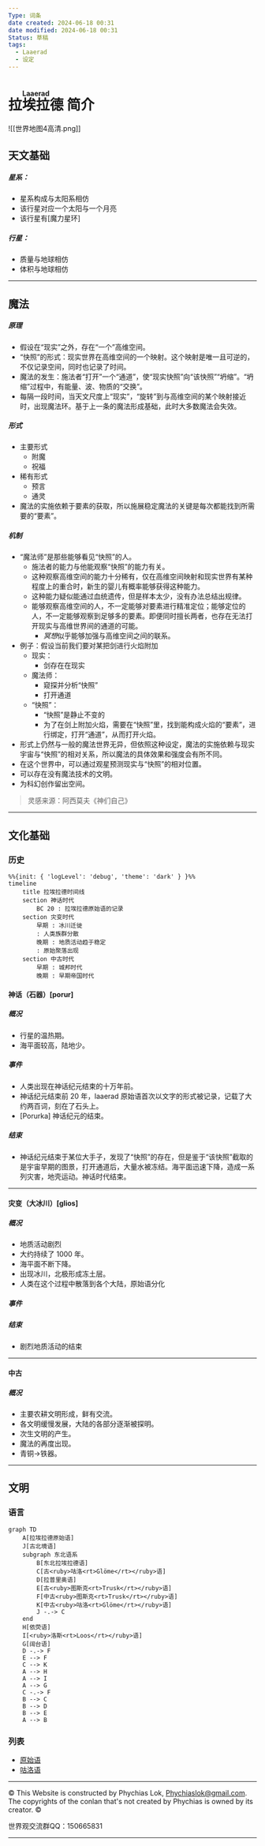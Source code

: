 ```yaml
---
Type: 词条
date created: 2024-06-18 00:31
date modified: 2024-06-18 00:31
Status: 草稿
tags:
  - Laaerad
  - 设定
---
```

# <ruby>拉埃拉德<rt>Laaerad</rt></ruby> 简介

![[世界地图4高清.png]]
## 天文基础
##### 星系：
- 星系构成与太阳系相仿
- 该行星对应一个太阳与一个月亮
- 该行星有[魔力星环]
##### 行星：
- 质量与地球相仿
- 体积与地球相仿
***

## 魔法
##### 原理
- 假设在“现实”之外，存在“一个”高维空间。
- “快照”的形式：现实世界在高维空间的一个映射。这个映射是唯一且可逆的，不仅记录空间，同时也记录了时间。
- 魔法的发生：施法者“打开”一个“通道”，使“现实快照”向“该快照”“坍缩”。“坍缩”过程中，有能量、波、物质的“交换”。
- 每隔一段时间，当天文尺度上“现实”，“旋转”到与高维空间的某个映射接近时，出现魔法环。基于上一条的魔法形成基础，此时大多数魔法会失效。
##### 形式
- 主要形式
	- 附魔
	- 祝福
- 稀有形式
	- 预言
	- 通灵
- 魔法的实施依赖于要素的获取，所以施展稳定魔法的关键是每次都能找到所需要的“要素”。
##### 机制
- “魔法师”是那些能够看见“快照”的人。
	- 施法者的能力与他能观察“快照”的能力有关。
	- 这种观察高维空间的能力十分稀有，仅在高维空间映射和现实世界有某种程度上的重合时，新生的婴儿有概率能够获得这种能力。
	- 这种能力疑似能通过血统遗传，但是样本太少，没有办法总结出规律。
	- 能够观察高维空间的人，不一定能够对要素进行精准定位；能够定位的人，不一定能够观察到足够多的要素。即便同时擅长两者，也存在无法打开现实与高维世界间的通道的可能。
		- *冥想*似乎能够加强与高维空间之间的联系。
- 例子：假设当前我们要对某把剑进行火焰附加
	- 现实：
		- 剑存在在现实
	- 魔法师：
		- 窥探并分析“快照”
		- 打开通道
	- “快照”：
		- “快照”是静止不变的
		- 为了在剑上附加火焰，需要在“快照”里，找到能构成火焰的“要素”，进行绑定，打开“通道”，从而打开火焰。
- 形式上仍然与一般的魔法世界无异，但依照这种设定，魔法的实施依赖与现实宇宙与“快照”的相对关系，所以魔法的具体效果和强度会有所不同。
- 在这个世界中，可以通过观星预测现实与“快照”的相对位置。
- 可以存在没有魔法技术的文明。
- 为科幻创作留出空间。
> 灵感来源：阿西莫夫《神们自己》

---
## 文化基础
### 历史

```mermaid
%%{init: { 'logLevel': 'debug', 'theme': 'dark' } }%%
timeline
    title 拉埃拉德时间线
    section 神话时代
	    BC 20 : 拉埃拉德原始语的记录
    section 灾变时代
        早期 : 冰川迁徙
        : 人类族群分散
        晚期 : 地质活动趋于稳定
        : 原始聚落出现
	section 中古时代
		早期 : 城邦时代
		晚期 : 早期帝国时代
```
#### 神话（石器）[porur]
##### 概况

- 行星的温热期。
- 海平面较高，陆地少。
##### 事件

- 人类出现在神话纪元结束的十万年前。
- 神话纪元结束前 20 年，laaerad 原始语首次以文字的形式被记录，记载了大约两百词，刻在了石头上。
- [Porurka] 神话纪元的结束。

##### 结束

- 神话纪元结束于某位大手子，发现了“快照”的存在，但是鉴于“该快照”截取的是宇宙早期的图景，打开通道后，大量水被冻结。海平面迅速下降，造成一系列灾害，地壳运动。神话时代结束。

---
#### 灾变（大冰川）[glios]
##### 概况

- 地质活动剧烈
- 大约持续了 1000 年。
- 海平面不断下降。
- 出现冰川，北极形成冻土层。
- 人类在这个过程中散落到各个大陆，原始语分化
##### 事件

##### 结束 

- 剧烈地质活动的结束

--- 
#### 中古
##### 概况
- 主要农耕文明形成，鲜有交流。
- 各文明缓慢发展，大陆的各部分逐渐被探明。
- 次生文明的产生。
- 魔法的再度出现。
- 青铜->铁器。

***

## 文明

### 语言
```mermaid
graph TD
	A[拉埃拉德原始语]
	J[古北境语]
	subgraph 东北语系
		B[东北拉埃拉德语]
		C[古<ruby>咕洛<rt>Glöme</rt></ruby>语]
		D[拉普里奥语]
		E[古<ruby>图斯克<rt>Trusk</rt></ruby>语]
		F[中古<ruby>图斯克<rt>Trusk</rt></ruby>语]
		K[中古<ruby>咕洛<rt>Glöme</rt></ruby>语]
		J -.-> C
	end
	H[依荧语]
	I[<ruby>洛斯<rt>Loos</rt></ruby>语]
	G[阔台语]
	D -.-> F
	E --> F
	C --> K
	A --> H
	A --> I   
	A --> G
	C -.-> F
	B --> C
	B --> D
	B --> E
	A --> B
```
### 列表
- [原始语](%E5%8E%9F%E5%A7%8B%E8%AF%AD.md)
- [咕洛语](%E5%92%95%E6%B4%9B%E8%AF%AD.md)


<footer>

<!--
  <<< Author notes: Footer >>>
  Add a link to get support, GitHub status page, code of conduct, license link.
-->

---

&copy; This Website is constructed by Phychias Lok, Phychiaslok@gmail.com. The copyrights of the conlan that's not created by Phychias is owned by its creator. &copy;

世界观交流群QQ：150665831

---

</footer>

